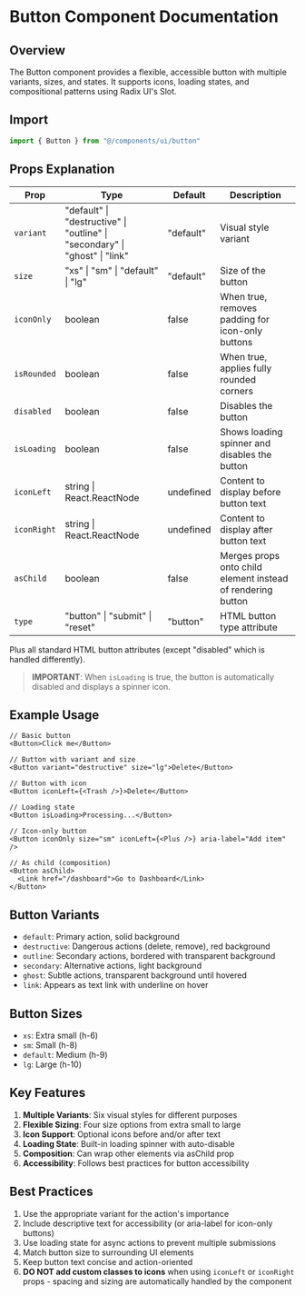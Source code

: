 # Button Component Documentation

## Overview

The Button component provides a flexible, accessible button with multiple variants, sizes, and states. It supports icons, loading states, and compositional patterns using Radix UI's Slot.

## Import

```typescript
import { Button } from "@/components/ui/button"
```

## Props Explanation

| Prop        | Type                                                                        | Default   | Description                                                 |
| ----------- | --------------------------------------------------------------------------- | --------- | ----------------------------------------------------------- |
| `variant`   | "default" \| "destructive" \| "outline" \| "secondary" \| "ghost" \| "link" | "default" | Visual style variant                                        |
| `size`      | "xs" \| "sm" \| "default" \| "lg"                                           | "default" | Size of the button                                          |
| `iconOnly`  | boolean                                                                     | false     | When true, removes padding for icon-only buttons            |
| `isRounded` | boolean                                                                     | false     | When true, applies fully rounded corners                    |
| `disabled`  | boolean                                                                     | false     | Disables the button                                         |
| `isLoading` | boolean                                                                     | false     | Shows loading spinner and disables the button               |
| `iconLeft`  | string \| React.ReactNode                                                   | undefined | Content to display before button text                       |
| `iconRight` | string \| React.ReactNode                                                   | undefined | Content to display after button text                        |
| `asChild`   | boolean                                                                     | false     | Merges props onto child element instead of rendering button |
| `type`      | "button" \| "submit" \| "reset"                                             | "button"  | HTML button type attribute                                  |

Plus all standard HTML button attributes (except "disabled" which is handled differently).

> **IMPORTANT**: When `isLoading` is true, the button is automatically disabled and displays a spinner icon.

## Example Usage

```tsx
// Basic button
<Button>Click me</Button>

// Button with variant and size
<Button variant="destructive" size="lg">Delete</Button>

// Button with icon
<Button iconLeft={<Trash />}>Delete</Button>

// Loading state
<Button isLoading>Processing...</Button>

// Icon-only button
<Button iconOnly size="sm" iconLeft={<Plus />} aria-label="Add item" />

// As child (composition)
<Button asChild>
  <Link href="/dashboard">Go to Dashboard</Link>
</Button>
```

## Button Variants

- `default`: Primary action, solid background
- `destructive`: Dangerous actions (delete, remove), red background
- `outline`: Secondary actions, bordered with transparent background
- `secondary`: Alternative actions, light background
- `ghost`: Subtle actions, transparent background until hovered
- `link`: Appears as text link with underline on hover

## Button Sizes

- `xs`: Extra small (h-6)
- `sm`: Small (h-8)
- `default`: Medium (h-9)
- `lg`: Large (h-10)

## Key Features

1. **Multiple Variants**: Six visual styles for different purposes
2. **Flexible Sizing**: Four size options from extra small to large
3. **Icon Support**: Optional icons before and/or after text
4. **Loading State**: Built-in loading spinner with auto-disable
5. **Composition**: Can wrap other elements via asChild prop
6. **Accessibility**: Follows best practices for button accessibility

## Best Practices

1. Use the appropriate variant for the action's importance
2. Include descriptive text for accessibility (or aria-label for icon-only buttons)
3. Use loading state for async actions to prevent multiple submissions
4. Match button size to surrounding UI elements
5. Keep button text concise and action-oriented
6. **DO NOT add custom classes to icons** when using `iconLeft` or `iconRight` props - spacing and sizing are automatically handled by the component
